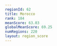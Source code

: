 ```yaml
---
regionId: 62
title: Morocco
rank: 184
meanScore: 63.03
globalMeanScore: 69.25
numRegions: 220
layout: region_score
---
```

